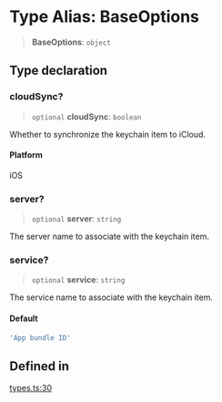 # Type Alias: BaseOptions

> **BaseOptions**: `object`

## Type declaration

### cloudSync?

> `optional` **cloudSync**: `boolean`

Whether to synchronize the keychain item to iCloud.

#### Platform

iOS

### server?

> `optional` **server**: `string`

The server name to associate with the keychain item.

### service?

> `optional` **service**: `string`

The service name to associate with the keychain item.

#### Default

```ts
'App bundle ID'
```

## Defined in

[types.ts:30](https://github.com/quangsuong/nts-react-native-keychain/blob/7eaf30e4858d9a03afd4c8e017b83a96fbc4e982/src/types.ts#L30)
